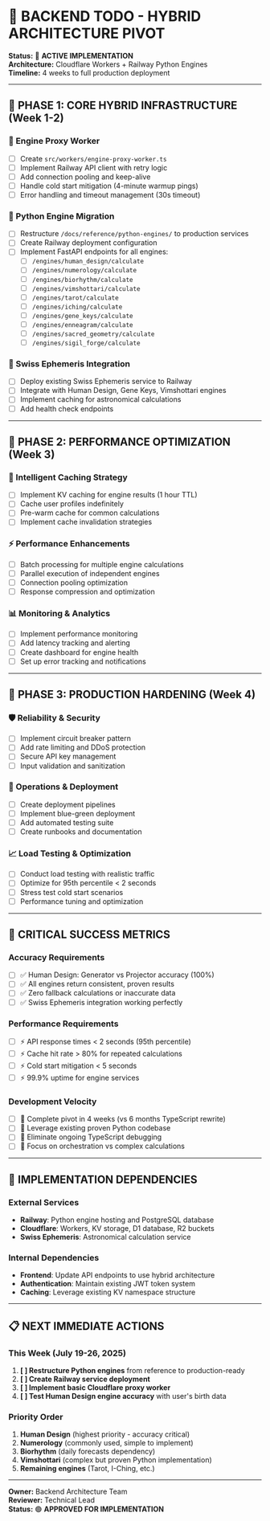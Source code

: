 # 🐍 **BACKEND TODO - HYBRID ARCHITECTURE PIVOT**

**Status:** 🚀 **ACTIVE IMPLEMENTATION**  
**Architecture:** Cloudflare Workers + Railway Python Engines  
**Timeline:** 4 weeks to full production deployment

---

## **🎯 PHASE 1: CORE HYBRID INFRASTRUCTURE (Week 1-2)**

### **🔄 Engine Proxy Worker**
- [ ] Create `src/workers/engine-proxy-worker.ts`
- [ ] Implement Railway API client with retry logic
- [ ] Add connection pooling and keep-alive
- [ ] Handle cold start mitigation (4-minute warmup pings)
- [ ] Error handling and timeout management (30s timeout)

### **🐍 Python Engine Migration**
- [ ] Restructure `/docs/reference/python-engines/` to production services
- [ ] Create Railway deployment configuration
- [ ] Implement FastAPI endpoints for all engines:
  - [ ] `/engines/human_design/calculate`
  - [ ] `/engines/numerology/calculate`
  - [ ] `/engines/biorhythm/calculate`
  - [ ] `/engines/vimshottari/calculate`
  - [ ] `/engines/tarot/calculate`
  - [ ] `/engines/iching/calculate`
  - [ ] `/engines/gene_keys/calculate`
  - [ ] `/engines/enneagram/calculate`
  - [ ] `/engines/sacred_geometry/calculate`
  - [ ] `/engines/sigil_forge/calculate`

### **🌟 Swiss Ephemeris Integration**
- [ ] Deploy existing Swiss Ephemeris service to Railway
- [ ] Integrate with Human Design, Gene Keys, Vimshottari engines
- [ ] Implement caching for astronomical calculations
- [ ] Add health check endpoints

---

## **🎯 PHASE 2: PERFORMANCE OPTIMIZATION (Week 3)**

### **💾 Intelligent Caching Strategy**
- [ ] Implement KV caching for engine results (1 hour TTL)
- [ ] Cache user profiles indefinitely
- [ ] Pre-warm cache for common calculations
- [ ] Implement cache invalidation strategies

### **⚡ Performance Enhancements**
- [ ] Batch processing for multiple engine calculations
- [ ] Parallel execution of independent engines
- [ ] Connection pooling optimization
- [ ] Response compression and optimization

### **📊 Monitoring & Analytics**
- [ ] Implement performance monitoring
- [ ] Add latency tracking and alerting
- [ ] Create dashboard for engine health
- [ ] Set up error tracking and notifications

---

## **🎯 PHASE 3: PRODUCTION HARDENING (Week 4)**

### **🛡️ Reliability & Security**
- [ ] Implement circuit breaker pattern
- [ ] Add rate limiting and DDoS protection
- [ ] Secure API key management
- [ ] Input validation and sanitization

### **🔧 Operations & Deployment**
- [ ] Create deployment pipelines
- [ ] Implement blue-green deployment
- [ ] Add automated testing suite
- [ ] Create runbooks and documentation

### **📈 Load Testing & Optimization**
- [ ] Conduct load testing with realistic traffic
- [ ] Optimize for 95th percentile < 2 seconds
- [ ] Stress test cold start scenarios
- [ ] Performance tuning and optimization

---

## **🎯 CRITICAL SUCCESS METRICS**

### **Accuracy Requirements**
- [ ] ✅ Human Design: Generator vs Projector accuracy (100%)
- [ ] ✅ All engines return consistent, proven results
- [ ] ✅ Zero fallback calculations or inaccurate data
- [ ] ✅ Swiss Ephemeris integration working perfectly

### **Performance Requirements**
- [ ] ⚡ API response times < 2 seconds (95th percentile)
- [ ] ⚡ Cache hit rate > 80% for repeated calculations
- [ ] ⚡ Cold start mitigation < 5 seconds
- [ ] ⚡ 99.9% uptime for engine services

### **Development Velocity**
- [ ] 🚀 Complete pivot in 4 weeks (vs 6 months TypeScript rewrite)
- [ ] 🚀 Leverage existing proven Python codebase
- [ ] 🚀 Eliminate ongoing TypeScript debugging
- [ ] 🚀 Focus on orchestration vs complex calculations

---

## **🔗 IMPLEMENTATION DEPENDENCIES**

### **External Services**
- **Railway**: Python engine hosting and PostgreSQL database
- **Cloudflare**: Workers, KV storage, D1 database, R2 buckets
- **Swiss Ephemeris**: Astronomical calculation service

### **Internal Dependencies**
- **Frontend**: Update API endpoints to use hybrid architecture
- **Authentication**: Maintain existing JWT token system
- **Caching**: Leverage existing KV namespace structure

---

## **📋 NEXT IMMEDIATE ACTIONS**

### **This Week (July 19-26, 2025)**
1. **[ ] Restructure Python engines** from reference to production-ready
2. **[ ] Create Railway service deployment**
3. **[ ] Implement basic Cloudflare proxy worker**
4. **[ ] Test Human Design engine accuracy** with user's birth data

### **Priority Order**
1. **Human Design** (highest priority - accuracy critical)
2. **Numerology** (commonly used, simple to implement)
3. **Biorhythm** (daily forecasts dependency)
4. **Vimshottari** (complex but proven Python implementation)
5. **Remaining engines** (Tarot, I-Ching, etc.)

---

**Owner:** Backend Architecture Team  
**Reviewer:** Technical Lead  
**Status:** 🟢 **APPROVED FOR IMPLEMENTATION**
